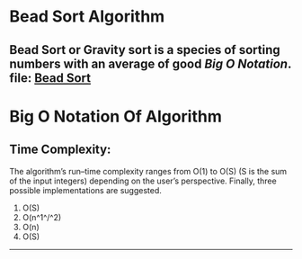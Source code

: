 # Bead Sort Algorithm
Bead Sort or Gravity sort is a species of sorting
numbers with an average of good _Big O Notation_.
<br>file: [Bead Sort](./bead%20sort.py)
---
# Big O Notation Of Algorithm
## Time Complexity:
The algorithm’s run–time complexity ranges from
O(1) to O(S) (S is the sum of the input integers)
depending on the user’s perspective.
Finally, three possible implementations are suggested.

1. O(S)
2. O(n^1^/^2)
3. O(n)
4. O(S)
---

